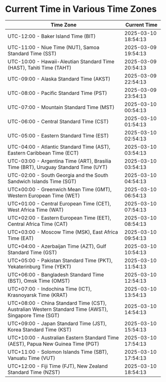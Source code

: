 # Current Time in Various Time Zones

| Time Zone | Current Time |
|-----------|--------------|
| UTC-12:00 - Baker Island Time (BIT) | 2025-03-10 18:54:13 |
| UTC-11:00 - Niue Time (NUT), Samoa Standard Time (SST) | 2025-03-09 19:54:13 |
| UTC-10:00 - Hawaii-Aleutian Standard Time (HAST), Tahiti Time (TAHT) | 2025-03-09 20:54:13 |
| UTC-09:00 - Alaska Standard Time (AKST) | 2025-03-09 22:54:13 |
| UTC-08:00 - Pacific Standard Time (PST) | 2025-03-09 23:54:13 |
| UTC-07:00 - Mountain Standard Time (MST) | 2025-03-10 00:54:13 |
| UTC-06:00 - Central Standard Time (CST) | 2025-03-10 01:54:13 |
| UTC-05:00 - Eastern Standard Time (EST) | 2025-03-10 02:54:13 |
| UTC-04:00 - Atlantic Standard Time (AST), Eastern Caribbean Time (ECT) | 2025-03-10 03:54:13 |
| UTC-03:00 - Argentina Time (ART), Brasília Time (BRT), Uruguay Standard Time (UYT) | 2025-03-10 03:54:13 |
| UTC-02:00 - South Georgia and the South Sandwich Islands Time (SGT) | 2025-03-10 04:54:13 |
| UTC±00:00 - Greenwich Mean Time (GMT), Western European Time (WET) | 2025-03-10 06:54:13 |
| UTC+01:00 - Central European Time (CET), West Africa Time (WAT) | 2025-03-10 07:54:13 |
| UTC+02:00 - Eastern European Time (EET), Central Africa Time (CAT) | 2025-03-10 08:54:13 |
| UTC+03:00 - Moscow Time (MSK), East Africa Time (EAT) | 2025-03-10 09:54:13 |
| UTC+04:00 - Azerbaijan Time (AZT), Gulf Standard Time (GST) | 2025-03-10 10:54:13 |
| UTC+05:00 - Pakistan Standard Time (PKT), Yekaterinburg Time (YEKT) | 2025-03-10 11:54:13 |
| UTC+06:00 - Bangladesh Standard Time (BST), Omsk Time (OMST) | 2025-03-10 12:54:13 |
| UTC+07:00 - Indochina Time (ICT), Krasnoyarsk Time (KRAT) | 2025-03-10 13:54:13 |
| UTC+08:00 - China Standard Time (CST), Australian Western Standard Time (AWST), Singapore Time (SGT) | 2025-03-10 14:54:13 |
| UTC+09:00 - Japan Standard Time (JST), Korea Standard Time (KST) | 2025-03-10 15:54:13 |
| UTC+10:00 - Australian Eastern Standard Time (AEST), Papua New Guinea Time (PGT) | 2025-03-10 17:54:13 |
| UTC+11:00 - Solomon Islands Time (SBT), Vanuatu Time (VUT) | 2025-03-10 17:54:13 |
| UTC+12:00 - Fiji Time (FJT), New Zealand Standard Time (NZST) | 2025-03-10 18:54:13 |
